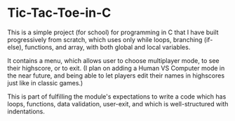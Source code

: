 # Tic-Tac-Toe-in-C

This is a simple project (for school) for programming in C that I have built progressively from scratch, which uses only while loops, branching (if-else), functions, and array, with both global and local variables.

It contains a menu, which allows user to choose multiplayer mode, to see their highscore, or to exit. (I plan on adding a Human VS Computer mode in the near future, and being able to let players edit their names in highscores just like in classic games.)

This is part of fulfilling the module's expectations to write a code which has loops, functions, data validation, user-exit, and which is well-structured with indentations.
